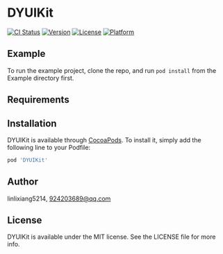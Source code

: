 # DYUIKit

[![CI Status](https://img.shields.io/travis/linlixiang5214/DYUIKit.svg?style=flat)](https://travis-ci.org/linlixiang5214/DYUIKit)
[![Version](https://img.shields.io/cocoapods/v/DYUIKit.svg?style=flat)](https://cocoapods.org/pods/DYUIKit)
[![License](https://img.shields.io/cocoapods/l/DYUIKit.svg?style=flat)](https://cocoapods.org/pods/DYUIKit)
[![Platform](https://img.shields.io/cocoapods/p/DYUIKit.svg?style=flat)](https://cocoapods.org/pods/DYUIKit)

## Example

To run the example project, clone the repo, and run `pod install` from the Example directory first.

## Requirements

## Installation

DYUIKit is available through [CocoaPods](https://cocoapods.org). To install
it, simply add the following line to your Podfile:

```ruby
pod 'DYUIKit'
```

## Author

linlixiang5214, 924203689@qq.com

## License

DYUIKit is available under the MIT license. See the LICENSE file for more info.
